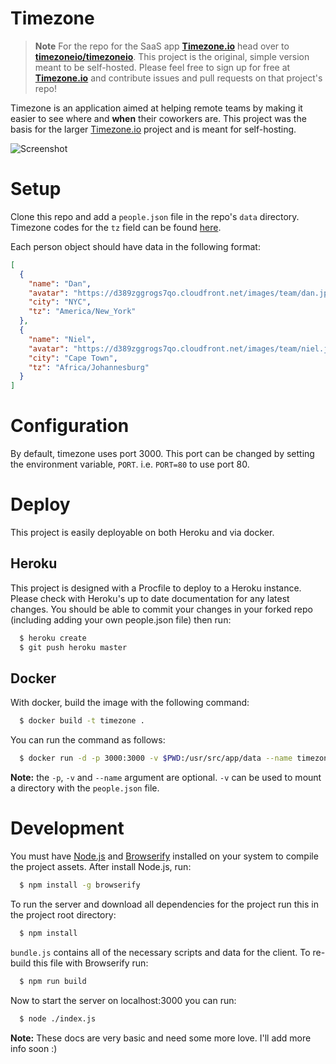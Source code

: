# Timezone

> **Note** For the repo for the SaaS app **[Timezone.io](http://timezone.io)** 
head over to **[timezoneio/timezoneio](https://github.com/timezoneio/timezoneio)**.
This project is the original, simple version meant to be self-hosted. Please
feel free to sign up for free at **[Timezone.io](http://timezone.io)** and 
contribute issues and pull requests on that project's repo!

Timezone is an application aimed at helping remote teams by making it easier
to see where and **when** their coworkers are. This project was the basis for 
the larger [Timezone.io](https://github.com/timezoneio/timezoneio) project and
is meant for self-hosting.

![Screenshot](https://dl.dropboxusercontent.com/u/50627698/timezone-github.png)

# Setup

Clone this repo and add a `people.json` file in the repo's
`data` directory.  Timezone codes for the `tz` field can be found
[here](http://momentjs.com/timezone/).

Each person object should have data in the following format:

```json
[
  {
    "name": "Dan",
    "avatar": "https://d389zggrogs7qo.cloudfront.net/images/team/dan.jpg",
    "city": "NYC",
    "tz": "America/New_York"
  },
  {
    "name": "Niel",
    "avatar": "https://d389zggrogs7qo.cloudfront.net/images/team/niel.jpg",
    "city": "Cape Town",
    "tz": "Africa/Johannesburg"
  }
]
```

# Configuration

By default, timezone uses port 3000.  This port can be changed by setting
the environment variable, `PORT`.  i.e. `PORT=80` to use port 80.

# Deploy

This project is easily deployable on both Heroku and via docker.

## Heroku

This project is designed with a Procfile to deploy to a Heroku
instance. Please check with Heroku's up to date documentation for any
latest changes. You should be able to commit your changes in your forked
repo (including adding your own people.json file) then run:

```bash
  $ heroku create
  $ git push heroku master
```
## Docker

With docker, build the image with the following command:

```bash
  $ docker build -t timezone .
```

You can run the command as follows:

```bash
  $ docker run -d -p 3000:3000 -v $PWD:/usr/src/app/data --name timezone timezone
```

**Note:** the `-p`, `-v` and `--name` argument are optional.  `-v`
can be used to mount a directory with the `people.json` file.

# Development

You must have [Node.js](http://nodejs.org/) and [Browserify](http://browserify.org/)
installed on your system to compile the project assets. After install Node.js, run:

```bash
  $ npm install -g browserify
```

To run the server and download all dependencies for the project run this in the
project root directory:

```bash
  $ npm install
```

`bundle.js` contains all of the necessary scripts and data for the client.
To re-build this file with Browserify run:

```bash
  $ npm run build
```

Now to start the server on localhost:3000 you can run:

```bash
  $ node ./index.js
```

**Note:** These docs are very basic and need some more love. I'll add more info
soon  :)
